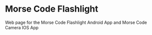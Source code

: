 # Morse Code Flashlight
Web page for the Morse Code Flashlight Android App and Morse Code Camera IOS App
